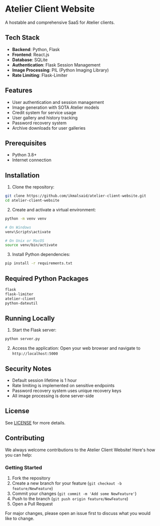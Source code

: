 # Atelier Client Website
A hostable and comprehensive SaaS for Atelier clients.

## Tech Stack
- **Backend**: Python, Flask
- **Frontend**: React.js
- **Database**: SQLite
- **Authentication**: Flask Session Management
- **Image Processing**: PIL (Python Imaging Library)
- **Rate Limiting**: Flask-Limiter

## Features
- User authentication and session management
- Image generation with SOTA Atelier models
- Credit system for service usage
- User gallery and history tracking
- Password recovery system
- Archive downloads for user galleries

## Prerequisites
- Python 3.8+
- Internet connection

## Installation

1. Clone the repository:
```bash
git clone https://github.com/ikmalsaid/atelier-client-website.git
cd atelier-client-website
```

2. Create and activate a virtual environment:
```bash
python -m venv venv

# On Windows
venv\Scripts\activate

# On Unix or MacOS
source venv/bin/activate
```

3. Install Python dependencies:
```bash
pip install -r requirements.txt
```

## Required Python Packages
```txt
flask
flask-limiter
atelier-client
python-dateutil
```

## Running Locally

1. Start the Flask server:
```bash
python server.py
```

2. Access the application:
Open your web browser and navigate to `http://localhost:5000`

## Security Notes
- Default session lifetime is 1 hour
- Rate limiting is implemented on sensitive endpoints
- Password recovery system uses unique recovery keys
- All image processing is done server-side

## License
See [LICENSE](LICENSE) for more details.

## Contributing

We always welcome contributions to the Atelier Client Website! Here's how you can help:

### Getting Started
1. Fork the repository
2. Create a new branch for your feature (`git checkout -b feature/NewFeature`)
3. Commit your changes (`git commit -m 'Add some NewFeature'`)
4. Push to the branch (`git push origin feature/NewFeature`)
5. Open a Pull Request

For major changes, please open an issue first to discuss what you would like to change.
